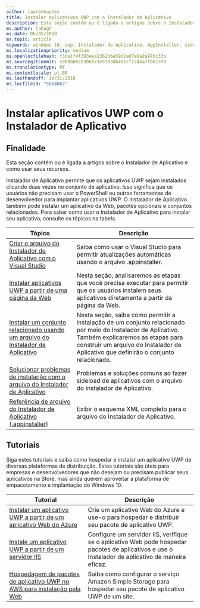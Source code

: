 ```yaml
---
author: laurenhughes
title: Instalar aplicativos UWP com o Instalador de Aplicativo
description: Esta seção contém ou é ligada a artigos sobre o Instalador de Aplicativo e como usar seus recursos.
ms.author: lahugh
ms.date: 06/05/2018
ms.topic: article
keywords: windows 10, uwp, Instalador de Aplicativo, AppInstaller, sideload, conjunto relacionado, pacotes opcionais
ms.localizationpriority: medium
ms.openlocfilehash: f3da1f4f393eea1362b6e59d2ad7e9a2a97bc33b
ms.sourcegitcommit: cd00bb829306871e5103db481cf224ea7fb613f0
ms.translationtype: MT
ms.contentlocale: pt-BR
ms.lasthandoff: 10/31/2018
ms.locfileid: "5864062"
---
```

# <a name="install-uwp-apps-with-app-installer"></a>Instalar aplicativos UWP com o Instalador de Aplicativo

## <a name="purpose"></a>Finalidade
Esta seção contém ou é ligada a artigos sobre o Instalador de Aplicativo e como usar seus recursos. 

Instalador de Aplicativo permite que os aplicativos UWP sejam instalados clicando duas vezes no conjunto de aplicativo. Isso significa que os usuários não precisam usar o PowerShell ou outras ferramentas de desenvolvedor para implantar aplicativos UWP. O Instalador de Aplicativo também pode instalar um aplicativo da Web, pacotes opcionais e conjuntos relacionados. Para saber como usar o Instalador de Aplicativo para instalar seu aplicativo, consulte os tópicos na tabela.

| Tópico | Descrição |
|-------|-------------|
| [Criar o arquivo do Instalador de Aplicativo com o Visual Studio](create-appinstallerfile-vs.md)| Saiba como usar o Visual Studio para permitir atualizações automáticas usando o arquivo .appinstaller. |
| [Instalar aplicativos UWP a partir de uma página da Web](installing-UWP-apps-web.md) | Nesta seção, analisaremos as etapas que você precisa executar para permitir que os usuários instalem seus aplicativos diretamente a partir da página da Web. |
| [Instalar um conjunto relacionado usando um arquivo do Instalador de Aplicativo](install-related-set.md) | Nesta seção, saiba como permitir a instalação de um conjunto relacionado por meio do Instalador de Aplicativo. Também explicaremos as etapas para construir um arquivo do Instalador de Aplicativo que definirão o conjunto relacionado. |
| [Solucionar problemas de instalação com o arquivo do Instalador de Aplicativo](troubleshoot-appinstaller-issues.md) | Problemas e soluções comuns ao fazer sideload de aplicativos com o arquivo do Instalador de Aplicativo. |
| [Referência de arquivo do Instalador de Aplicativo (.appinstaller)](https://docs.microsoft.com/uwp/schemas/appinstallerschema/app-installer-file) | Exibir o esquema XML completo para o arquivo do Instalador de Aplicativo. |

## <a name="tutorials"></a>Tutoriais 

Siga estes tutoriais e saiba como hospedar e instalar um aplicativo UWP de diversas plataformas de distribuição. Estes tutoriais são úteis para empresas e desenvolvedores que não desejam ou precisam publicar seus aplicativos na Store, mas ainda querem aproveitar a plataforma de empacotamento e implantação do Windows 10.

| Tutorial | Descrição |
|----------|-------------|
| [Instalar um aplicativo UWP a partir de um aplicativo Web do Azure](web-install-azure.md) | Crie um aplicativo Web do Azure e use-o para hospedar e distribuir seu pacote de aplicativo UWP. |
| [Instale um aplicativo UWP a partir de um servidor IIS](web-install-IIS.md) | Configure um servidor IIS, verifique se o aplicativo Web pode hospedar pacotes de aplicativos e use o Instalador de aplicativo de maneira eficaz. |
| [Hospedagem de pacotes de aplicativo UWP no AWS para instalação pela Web](web-install-aws.md) | Saiba como configurar o serviço Amazon Simple Storage para hospedar seu pacote de aplicativo UWP de um site. |

